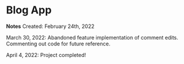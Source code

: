 # Blog App

**Notes**
Created: February 24th, 2022

March 30, 2022:
Abandoned feature implementation of comment edits.  Commenting out code for future reference.

April 4, 2022:
Project completed!